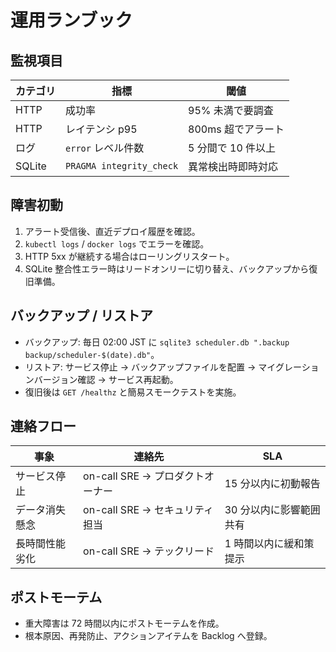 # 運用ランブック

## 監視項目
| カテゴリ | 指標 | 閾値 |
| --- | --- | --- |
| HTTP | 成功率 | 95% 未満で要調査 |
| HTTP | レイテンシ p95 | 800ms 超でアラート |
| ログ | `error` レベル件数 | 5 分間で 10 件以上 |
| SQLite | `PRAGMA integrity_check` | 異常検出時即時対応 |

## 障害初動
1. アラート受信後、直近デプロイ履歴を確認。
2. `kubectl logs` / `docker logs` でエラーを確認。
3. HTTP 5xx が継続する場合はローリングリスタート。
4. SQLite 整合性エラー時はリードオンリーに切り替え、バックアップから復旧準備。

## バックアップ / リストア
- バックアップ: 毎日 02:00 JST に `sqlite3 scheduler.db ".backup backup/scheduler-$(date).db"`。
- リストア: サービス停止 → バックアップファイルを配置 → マイグレーションバージョン確認 → サービス再起動。
- 復旧後は `GET /healthz` と簡易スモークテストを実施。

## 連絡フロー
| 事象 | 連絡先 | SLA |
| --- | --- | --- |
| サービス停止 | on-call SRE → プロダクトオーナー | 15 分以内に初動報告 |
| データ消失懸念 | on-call SRE → セキュリティ担当 | 30 分以内に影響範囲共有 |
| 長時間性能劣化 | on-call SRE → テックリード | 1 時間以内に緩和策提示 |

## ポストモーテム
- 重大障害は 72 時間以内にポストモーテムを作成。
- 根本原因、再発防止、アクションアイテムを Backlog へ登録。

